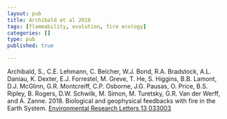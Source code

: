 ```yaml
---
layout: pub
title: Archibald et al 2018
tags: [flammability, evolution, fire ecology]
categories: []
type: pub
published: true

---
```


Archibald, S., C.E. Lehmann, C. Belcher, W.J. Bond, R.A. Bradstock, A.L. Daniau, K. Dexter, E.J. Forrestel, M. Greve, T. He, S. Higgins, B.B. Lamont, D.J. McGlinn, G.R. Montcreiff, C.P. Osborne, J.G. Pausas, O. Price, B.S. Ripley, B. Rogers, D.W. Schwilk, M. Simon, M. Turetsky, G.R. Van der Werff, and A. Zanne. 2018. Biological and geophysical feedbacks with fire in the Earth System. [Environmental Research Letters 13 033003](http://iopscience.iop.org/article/10.1088/1748-9326/aa9ead/meta)
